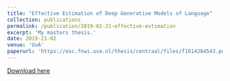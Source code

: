 ```yaml
---
title: "Effective Estimation of Deep Generative Models of Language"
collection: publications
permalink: /publication/2019-02-21-effective-estimation
excerpt: 'My masters thesis.'
date: 2019-21-02
venue: 'UvA'
paperurl: 'https://esc.fnwi.uva.nl/thesis/centraal/files/f1614284543.pdf'
---
```


[Download here](https://esc.fnwi.uva.nl/thesis/centraal/files/f1614284543.pdf)
